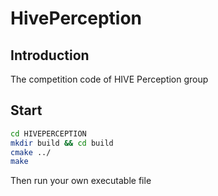 # HivePerception

## Introduction
The competition code of HIVE Perception group

## Start
```bash
cd HIVEPERCEPTION
mkdir build && cd build
cmake ../
make
```
Then run your own executable file